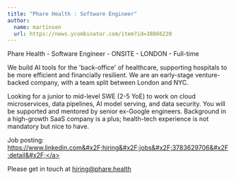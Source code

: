 ```yaml
---
title: "Phare Health : Software Engineer"
author:
  name: martinsen
  url: https://news.ycombinator.com/item?id=38866220
---
```

Phare Health - Software Engineer - ONSITE - LONDON - Full-time

We build AI tools for the &#x27;back-office&#x27; of healthcare, supporting hospitals to be more efficient and financially resilient. We are an early-stage venture-backed company, with a team split between London and NYC.

Looking for a junior to mid-level SWE (2-5 YoE) to work on cloud microservices, data pipelines, AI model serving, and data security. You will be supported and mentored by senior ex-Google engineers. Background in a high-growth SaaS company is a plus; health-tech experience is not mandatory but nice to have.

Job posting: <a href="https:&#x2F;&#x2F;www.linkedin.com&#x2F;hiring&#x2F;jobs&#x2F;3783629706&#x2F;detail&#x2F;" rel="nofollow">https:&#x2F;&#x2F;www.linkedin.com&#x2F;hiring&#x2F;jobs&#x2F;3783629706&#x2F;detail&#x2F;</a>

Please get in touch at hiring@phare.health
